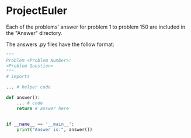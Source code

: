 # ProjectEuler
Each of the problems' answer for problem 1 to problem 150
are included in the "Answer" directory. 

The answers .py files have the follow format:

```python
"""
Problem <Problem Number>:
<Problem Question>
"""
# imports

... # helper code

def answer():
    ... # code
    return # answer here


if __name__ == '__main__':
    print("Answer is:", answer())
```
